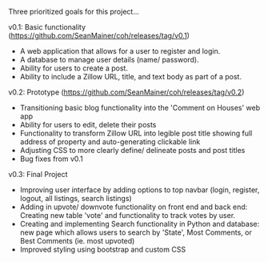 Three prioritized goals for this project...

v0.1: Basic functionality (https://github.com/SeanMainer/coh/releases/tag/v0.1)
- A web application that allows for a user to register and login. 
- A database to manage user details (name/ password).
- Ability for users to create a post.
- Ability to include a Zillow URL, title, and text body as part of a post.

v0.2: Prototype (https://github.com/SeanMainer/coh/releases/tag/v0.2)
- Transitioning basic blog functionality into the 'Comment on Houses' web app
- Ability for users to edit, delete their posts
- Functionality to transform Zillow URL into legible post title showing full address of property and auto-generating clickable link
- Adjusting CSS to more clearly define/ delineate posts and post titles
- Bug fixes from v0.1

v0.3: Final Project 
- Improving user interface by adding options to top navbar (login, register, logout, all listings, search listings)
- Adding in upvote/ downvote functionality on front end and back end: Creating new table 'vote' and functionality to track votes by user.
- Creating and implementing Search functionality in Python and database: new page which allows users to search by 'State', Most Comments, or Best Comments (ie. most upvoted)
- Improved styling using bootstrap and custom CSS
